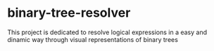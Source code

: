 # binary-tree-resolver
This project is dedicated to resolve logical expressions in a easy and dinamic way  through visual representations of binary trees

